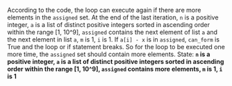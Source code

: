 According to the code, the loop can execute again if there are more elements in the `assigned` set. At the end of the last iteration, `n` is a positive integer, `a` is a list of distinct positive integers sorted in ascending order within the range [1, 10^9], `assigned` contains the next element of list `a` and the next element in list `a`, `m` is 1, `i` is 1. If `a[i] - x` is in `assigned`, `can_form` is True and the loop or if statement breaks. So for the loop to be executed one more time, the `assigned` set should contain more elements.
State: **`n` is a positive integer, `a` is a list of distinct positive integers sorted in ascending order within the range [1, 10^9], `assigned` contains more elements, `m` is 1, `i` is 1**